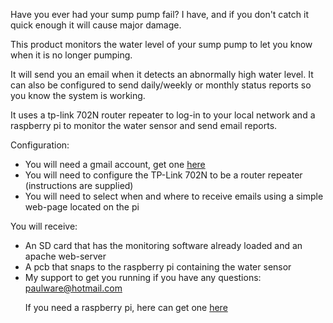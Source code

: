   Have you ever had your sump pump fail?  I have, and if you don't catch it quick enough it will 
  cause major damage.
  
  This product monitors the water level of your sump pump to let you know when it is no longer pumping.
  
  It will send you an email when it detects an abnormally high water level.  It can also be configured to 
  send daily/weekly or monthly status reports so you know the system is working.
  
  It uses a tp-link 702N router repeater to log-in to your local network and a raspberry pi to monitor the 
  water sensor and send email reports.
  
  Configuration:
  <ul>
    <li>You will need a gmail account, get one <a href="http://www.gmail.com">here</a></li>
    <li>You will need to configure the TP-Link 702N to be a router repeater (instructions are supplied)</li>
    <li>You will need to select when and where to receive emails using a simple web-page located on the pi</li>
  </ul>
  
  You will receive:
    <ul>
    <li>An SD card that has the monitoring software already loaded and an apache web-server</li>
    <li>A pcb that snaps to the raspberry pi containing the water sensor</li>
    <li>My support to get you running if you have any questions: paulware@hotmail.com</li>
    </li>
  
  
  If you need a raspberry pi, here can get one <a href="http://www.adafruit.com/products/998">here</a>